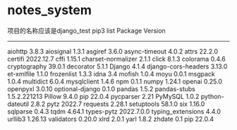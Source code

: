 # notes_system
项目的名称应该是django_test
pip3 list 
Package             Version
------------------- ------------
aiohttp             3.8.3
aiosignal           1.3.1
asgiref             3.6.0
async-timeout       4.0.2
attrs               22.2.0
certifi             2022.12.7
cffi                1.15.1
charset-normalizer  2.1.1
click               8.1.3
colorama            0.4.6
cryptography        39.0.1
decorator           5.1.1
Django              4.1.4
django-cors-headers 3.13.0
et-xmlfile          1.1.0
frozenlist          1.3.3
idna                3.4
mofish              1.0.4
moyu                0.0.1
msgpack             1.0.4
multidict           6.0.4
mysqlclient         1.4.6
npm                 0.1.1
numpy               1.24.1
openai              0.25.0
openpyxl            3.0.10
optional-django     0.1.0
pandas              1.5.2
pandas-stubs        1.5.2.221213
Pillow              9.4.0
pip                 22.0.4
pycparser           2.21
PyMySQL             1.0.2
python-dateutil     2.8.2
pytz                2022.7
requests            2.28.1
setuptools          58.1.0
six                 1.16.0
sqlparse            0.4.3
tqdm                4.64.1
types-pytz          2022.7.0.0
typing_extensions   4.4.0
urllib3             1.26.13
validators          0.20.0
xlrd                2.0.1
yarl                1.8.2
zhdate              0.1
pip                 22.0.4